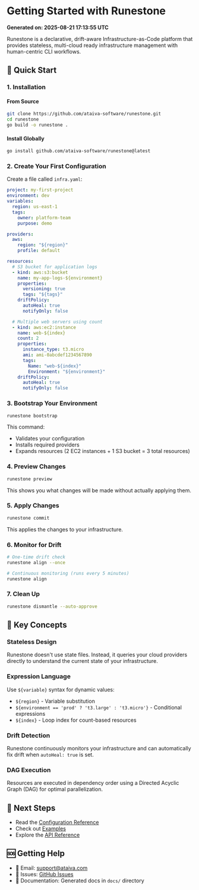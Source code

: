 # Getting Started with Runestone

**Generated on: 2025-08-21 17:13:55 UTC**

Runestone is a declarative, drift-aware Infrastructure-as-Code platform that provides stateless, multi-cloud ready infrastructure management with human-centric CLI workflows.

## 🚀 Quick Start

### 1. Installation

#### From Source
```bash
git clone https://github.com/ataiva-software/runestone.git
cd runestone
go build -o runestone .
```

#### Install Globally
```bash
go install github.com/ataiva-software/runestone@latest
```

### 2. Create Your First Configuration

Create a file called `infra.yaml`:

```yaml
project: my-first-project
environment: dev
variables:
  region: us-east-1
  tags:
    owner: platform-team
    purpose: demo

providers:
  aws:
    region: "${region}"
    profile: default

resources:
  # S3 bucket for application logs
  - kind: aws:s3:bucket
    name: my-app-logs-${environment}
    properties:
      versioning: true
      tags: "${tags}"
    driftPolicy:
      autoHeal: true
      notifyOnly: false

  # Multiple web servers using count
  - kind: aws:ec2:instance
    name: web-${index}
    count: 2
    properties:
      instance_type: t3.micro
      ami: ami-0abcdef1234567890
      tags:
        Name: "web-${index}"
        Environment: "${environment}"
    driftPolicy:
      autoHeal: true
      notifyOnly: false
```

### 3. Bootstrap Your Environment

```bash
runestone bootstrap
```

This command:
- Validates your configuration
- Installs required providers
- Expands resources (2 EC2 instances + 1 S3 bucket = 3 total resources)

### 4. Preview Changes

```bash
runestone preview
```

This shows you what changes will be made without actually applying them.

### 5. Apply Changes

```bash
runestone commit
```

This applies the changes to your infrastructure.

### 6. Monitor for Drift

```bash
# One-time drift check
runestone align --once

# Continuous monitoring (runs every 5 minutes)
runestone align
```

### 7. Clean Up

```bash
runestone dismantle --auto-approve
```

## 🔧 Key Concepts

### Stateless Design
Runestone doesn't use state files. Instead, it queries your cloud providers directly to understand the current state of your infrastructure.

### Expression Language
Use `${variable}` syntax for dynamic values:
- `${region}` - Variable substitution
- `${environment == 'prod' ? 't3.large' : 't3.micro'}` - Conditional expressions
- `${index}` - Loop index for count-based resources

### Drift Detection
Runestone continuously monitors your infrastructure and can automatically fix drift when `autoHeal: true` is set.

### DAG Execution
Resources are executed in dependency order using a Directed Acyclic Graph (DAG) for optimal parallelization.

## 📖 Next Steps

- Read the [Configuration Reference](configuration-reference.md)
- Check out [Examples](examples.md)
- Explore the [API Reference](api-reference.md)

## 🆘 Getting Help

- 📧 Email: support@ataiva.com
- 🐛 Issues: [GitHub Issues](https://github.com/ataiva-software/runestone/issues)
- 📖 Documentation: Generated docs in `docs/` directory
